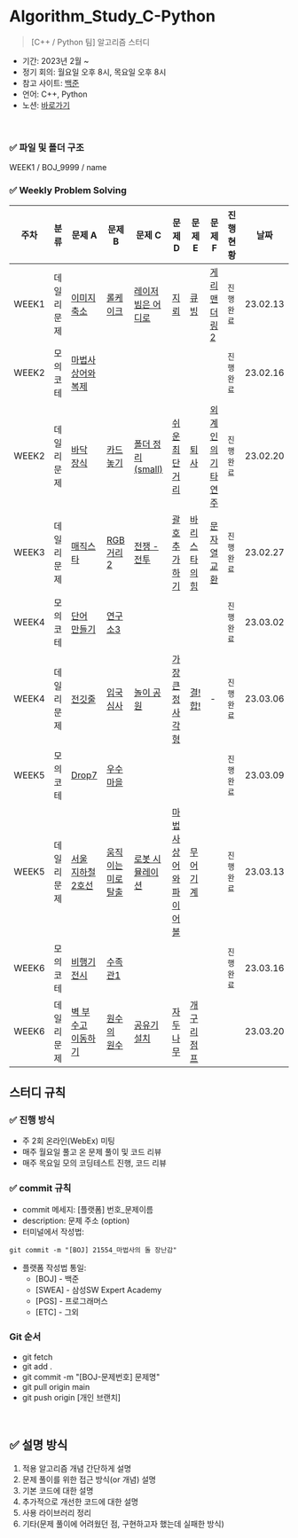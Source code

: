 # Algorithm_Study_C-Python

> [C++ / Python 팀] 알고리즘 스터디

- 기간: 2023년 2월 ~ 
- 정기 회의: 월요일 오후 8시, 목요일 오후 8시
- 참고 사이트: [백준](https://www.acmicpc.net/)
- 언어: C++, Python
- 노션: [바로가기](https://www.notion.so/16-C-Python-623b3b1348874db298d99aac8053243e?pvs=4)

<br>


### ✅ 파일 및 폴더 구조

WEEK1 / BOJ_9999 / name


### ✅ Weekly Problem Solving

| **주차** | **분류**   | **문제 A**                                                  | **문제 B**                                                  | **문제 C**                                                | **문제 D**                                                   | **문제 E**                                             | **문제 F**                                                 | **진행 현황** | 날짜     |
| -------- | ---------- | ----------------------------------------------------------- | ----------------------------------------------------------- | --------------------------------------------------------- | ------------------------------------------------------------ | ------------------------------------------------------ | ---------------------------------------------------------- | ------------- | -------- |
| WEEK1    | 데일리문제 | [이미지 축소](https://www.acmicpc.net/problem/22994)        | [롤케이크](https://www.acmicpc.net/problem/16206)           | [레이저빔은 어디로](https://www.acmicpc.net/problem/3709) | [지뢰](https://www.acmicpc.net/problem/2232)                 | [큐빙](https://www.acmicpc.net/problem/5373)           | [게리맨더링2](https://www.acmicpc.net/problem/17779)       | `진행 완료`   | 23.02.13 |
| WEEK2    | 모의코테   | [마법사 상어와 복제](https://www.acmicpc.net/problem/23290) |                                                             |                                                           |                                                              |                                                        |                                                            | `진행 완료`   | 23.02.16 |
| WEEK2    | 데일리문제 | [바닥 장식](https://www.acmicpc.net/problem/1388)           | [카드 놓기](https://www.acmicpc.net/problem/18115)          | [폴더 정리(small)](https://www.acmicpc.net/problem/22860) | [쉬운 최단거리](https://www.acmicpc.net/problem/14940)       | [퇴사](https://www.acmicpc.net/problem/15486)          | [외계인의 기타 연주](https://www.acmicpc.net/problem/2841) | `진행 완료`   | 23.02.20 |
| WEEK3    | 데일리문제 | [매직스타](https://www.acmicpc.net/problem/3967)            | [RGB거리 2](https://www.acmicpc.net/problem/17404)          | [전쟁 - 전투](https://www.acmicpc.net/problem/1303)       | [괄호 추가하기](https://www.acmicpc.net/problem/16637)       | [바리스타의 힘](https://www.acmicpc.net/problem/24439) | [문자열 교환](https://www.acmicpc.net/problem/1522)        | `진행 완료`   | 23.02.27 |
| WEEK4    | 모의코테   | [단어 만들기](https://www.acmicpc.net/problem/1148)         | [연구소3](https://www.acmicpc.net/problem/17142)            |                                                           |                                                              |                                                        |                                                            | `진행 완료`   | 23.03.02 |
| WEEK4    | 데일리문제 | [전깃줄](https://www.acmicpc.net/problem/2565)              | [입국심사](https://www.acmicpc.net/problem/3079)            | [놀이 공원](https://www.acmicpc.net/problem/1561)         | [가장 큰 정사각형](https://www.acmicpc.net/problem/1915)     | [결! 합!](https://www.acmicpc.net/problem/16722)       | -                                                          | `진행 완료`   | 23.03.06 |
| WEEK5    | 모의코테   | [Drop7](https://www.acmicpc.net/problem/25331)              | [우수마을](https://www.acmicpc.net/problem/1949)            |                                                           |                                                              |                                                        |                                                            | `진행 완료`   | 23.03.09 |
| WEEK5    | 데일리문제 | [서울 지하철 2호선](https://www.acmicpc.net/problem/16947)  | [움직이는 미로 탈출](https://www.acmicpc.net/problem/16954) | [로봇 시뮬레이션](https://www.acmicpc.net/problem/2174)   | [마법사 상어와 파이어볼](https://www.acmicpc.net/problem/20056) | [무어 기계](https://www.acmicpc.net/problem/3300)      |                                                            | `진행 완료`   | 23.03.13 |
| WEEK6    | 모의코테   | [비행기 전시](https://www.acmicpc.net/problem/25604)        | [수족관1](https://www.acmicpc.net/problem/8982)             |                                                           |                                                              |                                                        |                                                            | `진행 완료`   | 23.03.16 |
| WEEK6    | 데일리문제 | [벽 부수고 이동하기](https://www.acmicpc.net/problem/2206)  | [원수의 원수](https://www.acmicpc.net/problem/23818)        | [공유기 설치](https://www.acmicpc.net/problem/2110)       | [자두나무](https://www.acmicpc.net/problem/2240)             | [개구리 점프](https://www.acmicpc.net/problem/17619)   |                                                            |               | 23.03.20 |

## 스터디 규칙 

### ✅ 진행 방식

- 주 2회 온라인(WebEx) 미팅
- 매주 월요일 풀고 온 문제 풀이 및 코드 리뷰
- 매주 목요일 모의 코딩테스트 진행, 코드 리뷰


### ✅ commit 규칙

- commit 메세지: [플랫폼] 번호_문제이름
- description: 문제 주소 (option)
- 터미널에서 작성법: 

```
git commit -m "[BOJ] 21554_마법사의 돌 장난감"
```

- 플랫폼 작성법 통일: 
  * [BOJ] - 백준 
  * [SWEA] - 삼성SW Expert Academy
  * [PGS] - 프로그래머스
  * [ETC] - 그외

### Git 순서

- git fetch
- git add .
- git commit -m "[BOJ-문제번호] 문제명"
- git pull origin main
- git push origin [개인 브랜치]

<br>

## ✅ 설명 방식

1. 적용 알고리즘 개념 간단하게 설명
2. 문제 풀이를 위한 접근 방식(or 개념) 설명
3. 기본 코드에 대한 설명
4. 추가적으로 개선한 코드에 대한 설명
5. 사용 라이브러리 정리
6. 기타(문제 풀이에 어려웠던 점, 구현하고자 했는데 실패한 방식)
